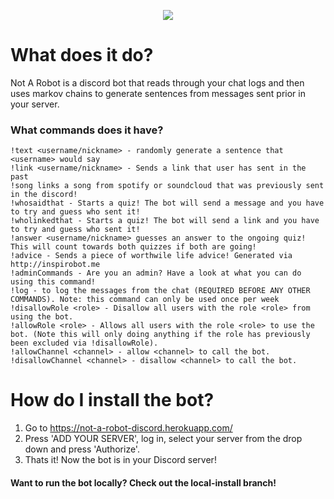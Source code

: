 <p align="center">
  <img src=http://i.imgur.com/KAG6MVo.png/>
</p>


# What does it do?
Not A Robot is a discord bot that reads through your chat logs and then uses markov chains to generate sentences from messages sent prior in your server.
### What commands does it have?
```
!text <username/nickname> - randomly generate a sentence that <username> would say
!link <username/nickname> - Sends a link that user has sent in the past
!song links a song from spotify or soundcloud that was previously sent in the discord!
!whosaidthat - Starts a quiz! The bot will send a message and you have to try and guess who sent it!
!wholinkedthat - Starts a quiz! The bot will send a link and you have to try and guess who sent it!
!answer <username/nickname> guesses an answer to the ongoing quiz! This will count towards both quizzes if both are going!
!advice - Sends a piece of worthwile life advice! Generated via http://inspirobot.me
!adminCommands - Are you an admin? Have a look at what you can do using this command!
!log - to log the messages from the chat (REQUIRED BEFORE ANY OTHER COMMANDS). Note: this command can only be used once per week 
!disallowRole <role> - Disallow all users with the role <role> from using the bot.
!allowRole <role> - Allows all users with the role <role> to use the bot. (Note this will only doing anything if the role has previously been excluded via !disallowRole).
!allowChannel <channel> - allow <channel> to call the bot.
!disallowChannel <channel> - disallow <channel> to call the bot.
```

# How do I install the bot?
1. Go to https://not-a-robot-discord.herokuapp.com/
2. Press 'ADD YOUR SERVER', log in, select your server from the drop down and press 'Authorize'.
3. Thats it! Now the bot is in your Discord server!


#### Want to run the bot locally? Check out the local-install branch!
